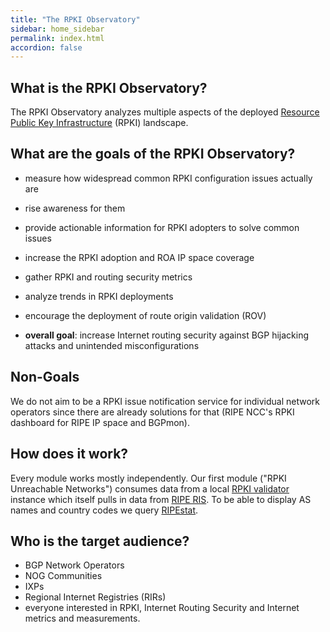 ```yaml
---
title: "The RPKI Observatory"
sidebar: home_sidebar
permalink: index.html
accordion: false
---
```


## What is the RPKI Observatory? 

The RPKI Observatory analyzes multiple aspects of the deployed
[Resource Public Key Infrastructure](https://en.wikipedia.org/wiki/Resource_Public_Key_Infrastructure) (RPKI)
landscape.

## What are the goals of the RPKI Observatory?

* measure how widespread common RPKI configuration issues actually are
* rise awareness for them
* provide actionable information for RPKI adopters to solve common issues
* increase the RPKI adoption and ROA IP space coverage
* gather RPKI and routing security metrics
* analyze trends in RPKI deployments
* encourage the deployment of route origin validation (ROV)

* **overall goal**: increase Internet routing security against BGP hijacking attacks and unintended misconfigurations

## Non-Goals

We do not aim to be a RPKI issue notification service for individual network operators
since there are already solutions for that (RIPE NCC's RPKI dashboard for RIPE IP space
and BGPmon).

## How does it work?

Every module works mostly independently.
Our first module ("RPKI Unreachable Networks") consumes data
from a local [RPKI validator](https://github.com/RIPE-NCC/rpki-validator-3/wiki) 
instance which itself pulls in data from [RIPE RIS](https://www.ripe.net/analyse/internet-measurements/routing-information-service-ris).
To be able to display AS names and country codes we query [RIPEstat](https://stat.ripe.net).

## Who is the target audience?

* BGP Network Operators
* NOG Communities
* IXPs
* Regional Internet Registries (RIRs)
* everyone interested in RPKI, Internet Routing Security and Internet metrics and measurements.
